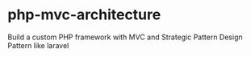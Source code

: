 # php-mvc-architecture
Build a custom PHP framework with MVC and Strategic Pattern Design Pattern like laravel
